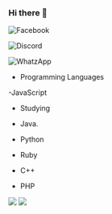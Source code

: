 ### Hi there 👋

<!--
**Moderno858/Moderno858** is a ✨ _special_ ✨ repository because its `README.md` (this file) appears on your GitHub profile.

Here are some ideas to get you started:

- 🔭 I’m currently working on ...
- 🌱 I’m currently learning ...
- 👯 I’m looking to collaborate on ...
- 🤔 I’m looking for help with ...
- 💬 Ask me about ...
- 📫 How to reach me: ...
- 😄 Pronouns: ...
- ⚡ Fun fact: ...
-->

![Facebook](https://img.shields.io/badge/Feceboook-Wilker%20Junio-blue)

![Discord](https://img.shields.io/badge/Discord-Wilker%230292-black)

![WhatzApp](https://img.shields.io/badge/WhatsApp-%2B55%2061%20995809899-green)


- Programming Languages

-JavaScript

- Studying

- Java.
- Python
- Ruby 
- C++
- PHP

<img  src="https://images-ext-2.discordapp.net/external/wlAudzOrqQ09hTU5vSxs0_dAM58mX1ywNXFBpKEpO1g/%3Fsize%3D2048/https/cdn.discordapp.com/avatars/692024144589750372/31f4803d6ba0bb53951e986f5ca210b5.png" />

<img  src="https://github-readme-stats.vercel.app/api?username=Moderno858&show_icons=true" />
